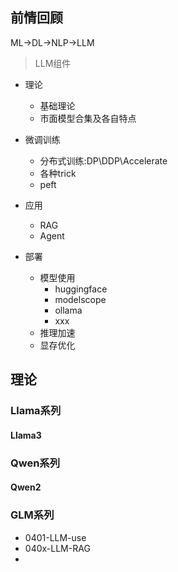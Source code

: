 
## 前情回顾
ML->DL->NLP->LLM
>LLM组件

- 理论
  - 基础理论
  - 市面模型合集及各自特点

- 微调训练
  - 分布式训练:DP\DDP\Accelerate
  - 各种trick
  - peft

- 应用
  - RAG
  - Agent

- 部署
  - 模型使用
    - huggingface
    - modelscope
    - ollama
    - xxx
  - 推理加速
  - 显存优化

## 理论


### Llama系列
#### Llama3


### Qwen系列
#### Qwen2


### GLM系列

- 0401-LLM-use
- 040x-LLM-RAG
- 